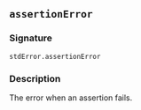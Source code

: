## `assertionError`

### Signature

```solidity
stdError.assertionError
```

### Description

The error when an assertion fails.
